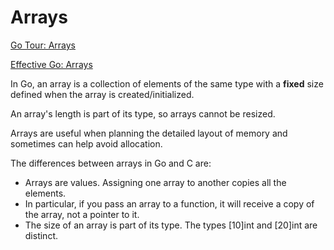 # Arrays

[Go Tour: Arrays](https://go.dev/tour/moretypes/6)

[Effective Go: Arrays](https://go.dev/doc/effective_go#arrays)

In Go, an array is a collection of elements of the same type with a
**fixed** size defined when the array is created/initialized.

An array's length is part of its type, so arrays cannot be resized.

Arrays are useful when planning the detailed layout of memory and 
sometimes can help avoid allocation.

The differences between arrays in Go and C are:

* Arrays are values. Assigning one array to another copies all the 
  elements.
* In particular, if you pass an array to a function, it will receive a 
  copy of the array, not a pointer to it.
* The size of an array is part of its type. The types [10]int and [20]int 
  are distinct.
